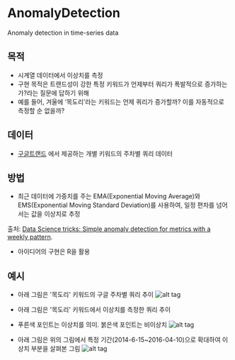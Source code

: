 # AnomalyDetection
Anomaly detection in time-series data

## 목적

- 시계열 데이터에서 이상치를 측정
- 구현 목적은 트랜드성이 강한 특정 키워드가 언제부터 쿼리가 폭발적으로 증가하는가?라는 질문에 답하기 위해
- 예를 들어, 겨울에 ‘목도리’라는 키워드는 언제 쿼리가 증가할까? 이를 자동적으로 측정할 순 없을까? 

## 데이터

- [구글트랜드](https://www.google.com/trends/?hl=ko) 에서 제공하는 개별 키워드의 주차별 쿼리 데이터

## 방법 

- 최근 데이터에 가중치를 주는 EMA(Exponential Moving Average)와 EMS(Exponential Moving Standard Deviation)를 사용하여, 일정 편차를 넘어서는 값을 이상치로 추정

출처: [Data Science tricks: Simple anomaly detection for metrics with a weekly pattern](https://medium.com/@iliasfl/data-science-tricks-simple-anomaly-detection-for-metrics-with-a-weekly-pattern-2e236970d77#.qr5894fe2).

- 아이디어의 구현은 R을 활용

## 예시

- 아래 그림은 '목도리' 키워드의 구글 주차별 쿼리 추이
![alt tag](https://dl.dropboxusercontent.com/u/1049842/%EB%B8%94%EB%A1%9C%EA%B7%B8/anomalydetection/scarf_full.png)


- 아래 그림은 '목도리' 키워드에서 이상치를 측정한 쿼리 추이
- 푸른색 포인트는 이상치를 의미. 붉은색 포인트는 비이상치
![alt tag](https://dl.dropboxusercontent.com/u/1049842/%EB%B8%94%EB%A1%9C%EA%B7%B8/anomalydetection/scarf_detection.png)


- 아래 그림은 위의 그림에서 특정 기간(2014-6-15~2016-04-10)으로 확대하여 이상치 부분을 살펴본 그림
![alt tag](https://dl.dropboxusercontent.com/u/1049842/%EB%B8%94%EB%A1%9C%EA%B7%B8/anomalydetection/scarf_zoom.png)
